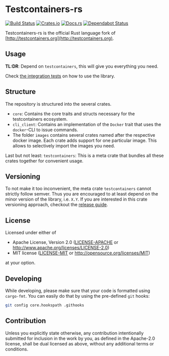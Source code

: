 # Testcontainers-rs

[![Build Status](https://travis-ci.org/testcontainers/testcontainers-rs.svg?branch=master)](https://travis-ci.org/testcontainers/testcontainers-rs)
[![Crates.io](https://img.shields.io/crates/v/testcontainers.svg)](https://crates.io/crates/testcontainers)
[![Docs.rs](https://docs.rs/testcontainers/badge.svg)](https://docs.rs/testcontainers)
[![Dependabot Status](https://api.dependabot.com/badges/status?host=github&repo=testcontainers/testcontainers-rs)](https://dependabot.com)

Testcontainers-rs is the official Rust language fork of [http://testcontainers.org](http://testcontainers.org).

## Usage

**TL:DR**: Depend on `testcontainers`, this will give you everything you need.

Check [the integration tests](./testcontainers/tests) on how to use the library.

## Structure

The repository is structured into the several crates.

- `core`: Contains the core traits and structs necessary for the testcontainers ecosystem.
- `cli_client`: Contains an implementation of the `Docker` trait that uses the `docker`-CLI to issue commands.
- The folder `images` contains several crates named after the respective docker image. 
Each crate adds support for one particular image. This allows to selectively import the images you need.

Last but not least:
`testcontainers`: This is a meta crate that bundles all these crates together for convenient usage.

## Versioning

To not make it too inconvenient, the meta crate `testcontainers` cannot strictly follow semver.
Thus you are encouraged to at least depend on the minor version of the library, i.e. `X.Y`. 
If you are interested in this crate versioning approach, checkout the [release guide](./RELEASING.md).

## License

Licensed under either of

 * Apache License, Version 2.0
   ([LICENSE-APACHE](LICENSE-Apache-2.0) or http://www.apache.org/licenses/LICENSE-2.0)
 * MIT license
   ([LICENSE-MIT](LICENSE-MIT) or http://opensource.org/licenses/MIT)

at your option.

## Developing

While developing, please make sure that your code is formatted using `cargo-fmt`.
You can easily do that by using the pre-defined `git` hooks:
```bash
git config core.hookspath .githooks
```

## Contribution

Unless you explicitly state otherwise, any contribution intentionally submitted for inclusion in the work by you, as defined in the Apache-2.0 license, shall be dual licensed as above, without any additional terms or conditions.
